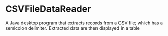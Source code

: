 # CSVFileDataReader
A Java desktop program that extracts records from a CSV file; which has a semicolon delimiter. Extracted data are then displayed in a table

